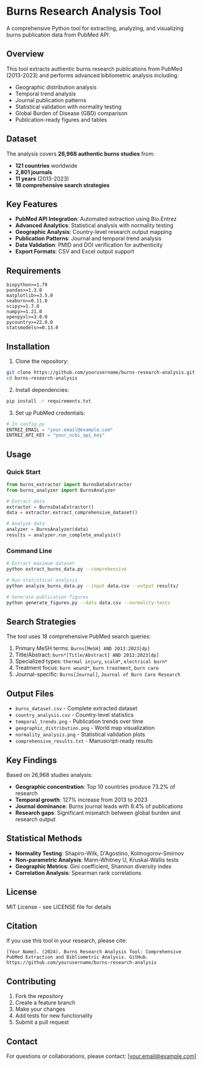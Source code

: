 # Burns Research Analysis Tool

A comprehensive Python tool for extracting, analyzing, and visualizing burns publication data from PubMed API.

## Overview

This tool extracts authentic burns research publications from PubMed (2013-2023) and performs advanced bibliometric analysis including:
- Geographic distribution analysis
- Temporal trend analysis  
- Journal publication patterns
- Statistical validation with normality testing
- Global Burden of Disease (GBD) comparison
- Publication-ready figures and tables

## Dataset

The analysis covers **26,968 authentic burns studies** from:
- **121 countries** worldwide
- **2,801 journals** 
- **11 years** (2013-2023)
- **18 comprehensive search strategies**

## Key Features

- **PubMed API Integration**: Automated extraction using Bio.Entrez
- **Advanced Analytics**: Statistical analysis with normality testing
- **Geographic Analysis**: Country-level research output mapping
- **Publication Patterns**: Journal and temporal trend analysis
- **Data Validation**: PMID and DOI verification for authenticity
- **Export Formats**: CSV and Excel output support

## Requirements

```
biopython>=1.79
pandas>=1.3.0
matplotlib>=3.5.0
seaborn>=0.11.0
scipy>=1.7.0
numpy>=1.21.0
openpyxl>=3.0.0
pycountry>=22.0.0
statsmodels>=0.13.0
```

## Installation

1. Clone the repository:
```bash
git clone https://github.com/yourusername/burns-research-analysis.git
cd burns-research-analysis
```

2. Install dependencies:
```bash
pip install -r requirements.txt
```

3. Set up PubMed credentials:
```python
# In config.py
ENTREZ_EMAIL = "your.email@example.com"
ENTREZ_API_KEY = "your_ncbi_api_key"
```

## Usage

### Quick Start
```python
from burns_extractor import BurnsDataExtractor
from burns_analyzer import BurnsAnalyzer

# Extract data
extractor = BurnsDataExtractor()
data = extractor.extract_comprehensive_dataset()

# Analyze data
analyzer = BurnsAnalyzer(data)
results = analyzer.run_complete_analysis()
```

### Command Line
```bash
# Extract maximum dataset
python extract_burns_data.py --comprehensive

# Run statistical analysis
python analyze_burns_data.py --input data.csv --output results/

# Generate publication figures
python generate_figures.py --data data.csv --normality-tests
```

## Search Strategies

The tool uses 18 comprehensive PubMed search queries:

1. Primary MeSH terms: `Burns[MeSH] AND 2013:2023[dp]`
2. Title/Abstract: `burn*[Title/Abstract] AND 2013:2023[dp]`
3. Specialized types: `thermal injury`, `scald*`, `electrical burn*`
4. Treatment focus: `burn wound*`, `burn treatment`, `burn care`
5. Journal-specific: `Burns[Journal]`, `Journal of Burn Care Research`

## Output Files

- `burns_dataset.csv` - Complete extracted dataset
- `country_analysis.csv` - Country-level statistics
- `temporal_trends.png` - Publication trends over time
- `geographic_distribution.png` - World map visualization
- `normality_analysis.png` - Statistical validation plots
- `comprehensive_results.txt` - Manuscript-ready results

## Key Findings

Based on 26,968 studies analysis:
- **Geographic concentration**: Top 10 countries produce 73.2% of research
- **Temporal growth**: 127% increase from 2013 to 2023
- **Journal dominance**: Burns journal leads with 8.4% of publications
- **Research gaps**: Significant mismatch between global burden and research output

## Statistical Methods

- **Normality Testing**: Shapiro-Wilk, D'Agostino, Kolmogorov-Smirnov
- **Non-parametric Analysis**: Mann-Whitney U, Kruskal-Wallis tests
- **Geographic Metrics**: Gini coefficient, Shannon diversity index
- **Correlation Analysis**: Spearman rank correlations

## License

MIT License - see LICENSE file for details

## Citation

If you use this tool in your research, please cite:
```
[Your Name]. (2024). Burns Research Analysis Tool: Comprehensive PubMed Extraction and Bibliometric Analysis. GitHub. https://github.com/yourusername/burns-research-analysis
```

## Contributing

1. Fork the repository
2. Create a feature branch
3. Make your changes
4. Add tests for new functionality
5. Submit a pull request

## Contact

For questions or collaborations, please contact: [your.email@example.com]